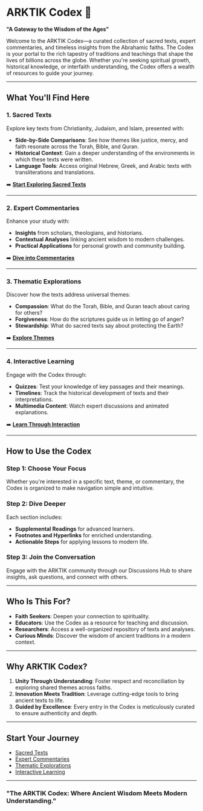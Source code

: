 # ARKTIK Codex 📖

**"A Gateway to the Wisdom of the Ages"**

Welcome to the ARKTIK Codex—a curated collection of sacred texts, expert commentaries, and timeless insights from the Abrahamic faiths. The Codex is your portal to the rich tapestry of traditions and teachings that shape the lives of billions across the globe. Whether you're seeking spiritual growth, historical knowledge, or interfaith understanding, the Codex offers a wealth of resources to guide your journey.

---

## **What You'll Find Here**

### 1. Sacred Texts
Explore key texts from Christianity, Judaism, and Islam, presented with:
- **Side-by-Side Comparisons**: See how themes like justice, mercy, and faith resonate across the Torah, Bible, and Quran.
- **Historical Context**: Gain a deeper understanding of the environments in which these texts were written.
- **Language Tools**: Access original Hebrew, Greek, and Arabic texts with transliterations and translations.

➡️ **[Start Exploring Sacred Texts](./sacred_texts/index.md)**

---

### 2. Expert Commentaries
Enhance your study with:
- **Insights** from scholars, theologians, and historians.
- **Contextual Analyses** linking ancient wisdom to modern challenges.
- **Practical Applications** for personal growth and community building.

➡️ **[Dive into Commentaries](./commentary_and_analysis/index.md)**

---

### 3. Thematic Explorations
Discover how the texts address universal themes:
- **Compassion**: What do the Torah, Bible, and Quran teach about caring for others?
- **Forgiveness**: How do the scriptures guide us in letting go of anger?
- **Stewardship**: What do sacred texts say about protecting the Earth?

➡️ **[Explore Themes](./comparative_themes.md)**

---

### 4. Interactive Learning
Engage with the Codex through:
- **Quizzes**: Test your knowledge of key passages and their meanings.
- **Timelines**: Track the historical development of texts and their interpretations.
- **Multimedia Content**: Watch expert discussions and animated explanations.

➡️ **[Learn Through Interaction](./interactive_learning/index.md)**

---

## **How to Use the Codex**

### Step 1: Choose Your Focus
Whether you're interested in a specific text, theme, or commentary, the Codex is organized to make navigation simple and intuitive.

### Step 2: Dive Deeper
Each section includes:
- **Supplemental Readings** for advanced learners.
- **Footnotes and Hyperlinks** for enriched understanding.
- **Actionable Steps** for applying lessons to modern life.

### Step 3: Join the Conversation
Engage with the ARKTIK community through our Discussions Hub to share insights, ask questions, and connect with others.

---

## **Who Is This For?**

- **Faith Seekers**: Deepen your connection to spirituality.
- **Educators**: Use the Codex as a resource for teaching and discussion.
- **Researchers**: Access a well-organized repository of texts and analyses.
- **Curious Minds**: Discover the wisdom of ancient traditions in a modern context.

---

## **Why ARKTIK Codex?**

1. **Unity Through Understanding**: Foster respect and reconciliation by exploring shared themes across faiths.
2. **Innovation Meets Tradition**: Leverage cutting-edge tools to bring ancient texts to life.
3. **Guided by Excellence**: Every entry in the Codex is meticulously curated to ensure authenticity and depth.

---

## **Start Your Journey**

- [Sacred Texts](./sacred_texts/index.md)
- [Expert Commentaries](./commentary_and_analysis/index.md)
- [Thematic Explorations](./comparative_themes.md)
- [Interactive Learning](./interactive_learning/index.md)

---

### **"The ARKTIK Codex: Where Ancient Wisdom Meets Modern Understanding."**

